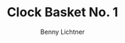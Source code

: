 ---
title: Clock Basket No. 1
author: Benny Lichtner
tableOfContentsImageUrl: ./images/title-images/benny-700x350.png
description: In which a pair of voices imagine a world without clocks. Best enjoyed with a friend.
layout: clock-basket
weight: 8
---